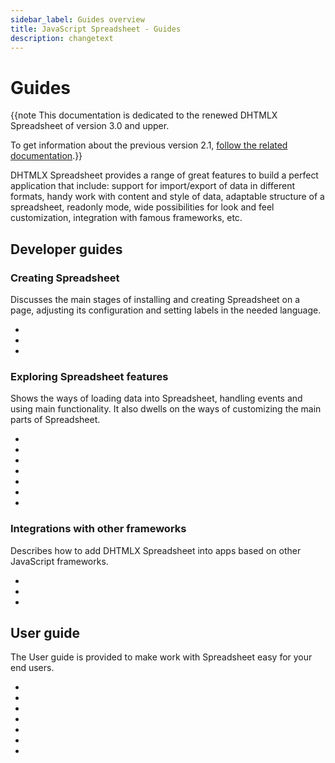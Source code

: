 ```yaml
---
sidebar_label: Guides overview
title: JavaScript Spreadsheet - Guides
description: changetext
---
```


# Guides

{{note This documentation is dedicated to the renewed DHTMLX Spreadsheet of version 3.0 and upper.

To get information about the previous version 2.1, [follow the related documentation](https://docs.dhtmlx.com/spreadsheet__index.html).}}

DHTMLX Spreadsheet provides a range of great features to build a perfect application that include: support for import/export of data in different formats, handy work with content and style of data, adaptable structure of a spreadsheet, readonly mode, wide possibilities for look and feel customization, integration with famous frameworks, etc.

## Developer guides

### Creating Spreadsheet

Discusses the main stages of installing and creating Spreadsheet on a page, adjusting its configuration and setting labels in the needed language.

- [](initialization.md)
- [](configuration.md)
- [](localization.md)

### Exploring Spreadsheet features

Shows the ways of loading data into Spreadsheet, handling events and using main functionality. It also dwells on the ways of customizing the main parts of Spreadsheet.

- [](loading_data.md)
- [](working_with_ssheet.md)
- [](working_with_sheets.md)
- [](number_formatting.md)
- [](functions.md)
- [](handling_events.md)
- [](customization.md)

### Integrations with other frameworks

Describes how to add DHTMLX Spreadsheet into apps based on other JavaScript frameworks.

- [](angular_integration.md)
- [](react_integration.md)
- [](vuejs_integration.md)

## User guide

The User guide is provided to make work with Spreadsheet easy for your end users.

- [](hotkeys.md)
- [](work_with_cells.md)
- [](work_with_rows_cols.md)
- [](work_with_sheets.md)
- [](data_formatting.md)
- [](number_formatting_guide.md)
- [](excel_import_export.md)
